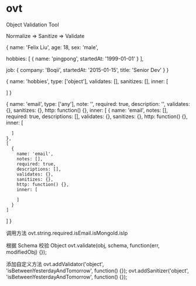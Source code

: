 # ovt
Object Validation Tool


Normalize => Sanitize => Validate

{
  name: 'Felix Liu',
  age: 18,
  sex: 'male',

  hobbies: [
    { name: 'pingpong', startedAt: '1999-01-01' }
  ],

  job: {
    company: 'Boqii',
    startedAt: '2015-01-15',
    title: 'Senior Dev'
  }
}

{
  name: 'hobbies',
  type: ['object'],
  validates: [],
  sanitizes: [],
  inner: [

  ]
}

{
  name: 'email',
  type: ['any'],
  note: '',
  required: true,
  description: '',
  validates: {},
  sanitizes: {},
  http: function() {},
  inner: [
    {
      name: 'email',
      notes: [],
      required: true,
      descriptions: [],
      validates: {},
      sanitizes: {},
      http: function() {},
      inner: [

      ]
    },
    [
      {
        name: 'email',
        notes: [],
        required: true,
        descriptions: [],
        validates: {},
        sanitizes: {},
        http: function() {},
        inner: [

        ]
      }
    ]
  ]
}

调用方法
ovt.string.required.isEmail.isMongoId.isIp

根据 Schema 校验 Object
ovt.validate(obj, schema, function(err, modifiedObj) {});

添加自定义方法
ovt.addValidator('object', 'isBetweenYesterdayAndTomorrow', function() {});
ovt.addSanitizer('object', 'isBetweenYesterdayAndTomorrow', function() {});
